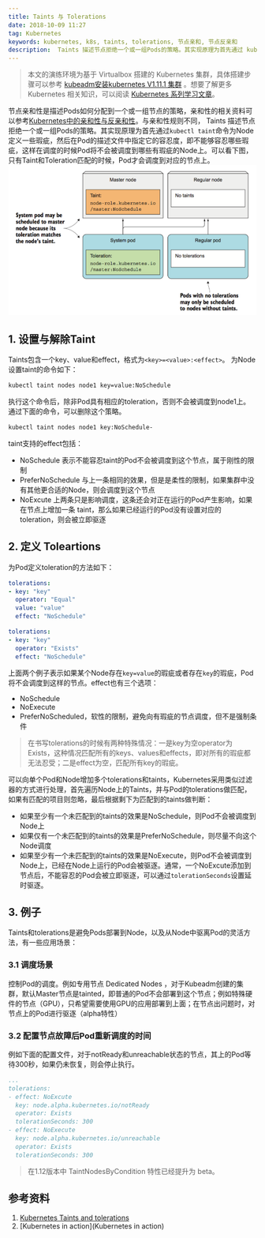 ```yaml
---
title: Taints 与 Tolerations
date: 2018-10-09 11:27
tag: Kubernetes
keywords: kubernetes, k8s, taints, tolerations, 节点亲和, 节点反亲和
description:  Taints 描述节点拒绝一个或一组Pods的策略。其实现原理为首先通过 kubectl taint 命令为Node定义一些瑕疵，然后在Pod的描述文件中指定它的容忍度，即不能够容忍哪些瑕疵，这样在调度的时候Pod将不会被调度到哪些有瑕疵的Node上。
---
```


> 本文的演练环境为基于 Virtualbox 搭建的 Kubernetes 集群，具体搭建步骤可以参考 [kubeadm安装kubernetes V1.11.1 集群](https://www.edulinks.cn/2018/07/24/20180724-kubeadm-install-kubernetes/) 。想要了解更多 Kubernetes 相关知识，可以阅读 [Kubernetes 系列学习文章](http://www.edulinks.cn/2020/10/16/20201016-kubernetes-articles/)。

节点亲和性是描述Pods如何分配到一个或一组节点的策略，亲和性的相关资料可以参考[Kubernetes中的亲和性与反亲和性](https://www.cnblogs.com/cocowool/p/kubernetes_affinity.html)。与亲和性规则不同， Taints 描述节点拒绝一个或一组Pods的策略。其实现原理为首先通过```kubectl taint```命令为Node定义一些瑕疵，然后在Pod的描述文件中指定它的容忍度，即不能够容忍哪些瑕疵，这样在调度的时候Pod将不会被调度到哪些有瑕疵的Node上。可以看下图，只有Taint和Toleration匹配的时候，Pod才会调度到对应的节点上。
![](./20181009-taints-and-tolerations/39469-20181120165032819-1378108684.png)

## 1. 设置与解除Taint
Taints包含一个key、value和effect，格式为```<key>=<value>:<effect>```。
为Node设置taint的命令如下：
```bash
kubectl taint nodes node1 key=value:NoSchedule
```
执行这个命令后，除非Pod具有相应的toleration，否则不会被调度到node1上。
通过下面的命令，可以删除这个策略。
```bash
kubectl taint nodes node1 key:NoSchedule-
```
taint支持的effect包括：

* NoSchedule 表示不能容忍taint的Pod不会被调度到这个节点，属于刚性的限制
* PreferNoSchedule 与上一条相同的效果，但是是柔性的限制，如果集群中没有其他更合适的Node，则会调度到这个节点
* NoExcute 上两条只是影响调度，这条还会对正在运行的Pod产生影响，如果在节点上增加一条 taint，那么如果已经运行的Pod没有设置对应的toleration，则会被立即驱逐

## 2. 定义 Toleartions
为Pod定义toleration的方法如下：
```yaml
tolerations:
- key: "key"
  operator: "Equal"
  value: "value"
  effect: "NoSchedule"
```
```yaml
tolerations:
- key: "key"
  operator: "Exists"
  effect: "NoSchedule"
```
上面两个例子表示如果某个Node存在```key=value```的瑕疵或者存在```key```的瑕疵，Pod将不会调度到这样的节点。effect也有三个选项：

* NoSchedule
* NoExecute
* PreferNoScheduled，软性的限制，避免向有瑕疵的节点调度，但不是强制条件
> 在书写tolerations的时候有两种特殊情况：一是key为空operator为Exists，这种情况匹配所有的keys、values和effects，即对所有的瑕疵都无法忍受；二是effect为空，匹配所有key的瑕疵。

可以向单个Pod和Node增加多个tolerations和taints，Kubernetes采用类似过滤器的方式进行处理，首先遍历Node上的Taints，并与Pod的tolerations做匹配，如果有匹配的项目则忽略，最后根据剩下为匹配到的taints做判断：

* 如果至少有一个未匹配到的taints的效果是NoSchedule，则Pod不会被调度到Node上
* 如果仅有一个未匹配到的taints的效果是PreferNoSchedule，则尽量不向这个Node调度
* 如果至少有一个未匹配到的taints的效果是NoExecute，则Pod不会被调度到Node上，已经在Node上运行的Pod会被驱逐。通常，一个NoExcute添加到节点后，不能容忍的Pod会被立即驱逐，可以通过```tolerationSeconds```设置延时驱逐。

## 3. 例子
Taints和tolerations是避免Pods部署到Node，以及从Node中驱离Pod的灵活方法，有一些应用场景：

### 3.1 调度场景
控制Pod的调度。例如专用节点 Dedicated Nodes ，对于Kubeadm创建的集群，默认Master节点是tainted，即普通的Pod不会部署到这个节点；例如特殊硬件的节点（GPU），只希望需要使用GPU的应用部署到上面；在节点出问题时，对节点上的Pod进行驱逐（alpha特性）

### 3.2 配置节点故障后Pod重新调度的时间
例如下面的配置文件，对于notReady和unreachable状态的节点，其上的Pod等待300秒，如果仍未恢复，则会停止执行。
```yaml
...
tolerations:
- effect: NoExcute
  key: node.alpha.kubernetes.io/notReady
  operator: Exists
  tolerationSeconds: 300
- effect: NoExecute
  key: node.alpha.kubernetes.io/unreachable
  operator: Exists
  tolerationSeconds: 300
```
> 在1.12版本中 TaintNodesByCondition 特性已经提升为 beta。

## 参考资料

1. [Kubernetes Taints and tolerations](https://kubernetes.io/docs/concepts/configuration/taint-and-toleration/)
2. [Kubernetes in action](Kubernetes in action)












